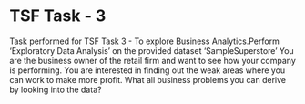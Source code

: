 # TSF Task - 3
Task performed for TSF
Task 3 - To explore Business Analytics.Perform ‘Exploratory Data Analysis’ on the provided dataset
‘SampleSuperstore’
You are the business owner of the retail firm and want to see how your company is performing. You are interested in finding out the weak areas where you can work to make more profit.
What all business problems you can derive by looking into the data? 

